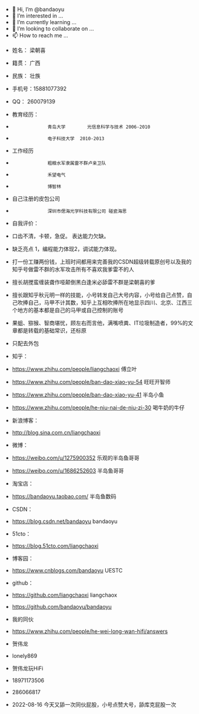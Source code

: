 - 👋 Hi, I’m @bandaoyu
- 👀 I’m interested in ...
- 🌱 I’m currently learning ...
- 💞️ I’m looking to collaborate on ...
- 📫 How to reach me ...

<!---
bandaoyu/bandaoyu is a ✨ special ✨ repository because its `README.md` (this file) appears on your GitHub profile.
You can click the Preview link to take a look at your changes.
--->
- 姓名：    梁朝喜
- 籍贯：    广西
- 民族：    壮族
- 手机号：15881077392
- QQ：     260079139
- 教育经历：
-                  青岛大学        光信息科学与技术 2006-2010
-                  电子科技大学  2010-2013
- 工作经历    
-                  粗粮水军隶属雷不群卢亲卫队
-                  禾望电气 
-                  博智林
- 自己注册的皮包公司 
-                  深圳市偲海光学科技有限公司 碰瓷海思

- 自我评价：
- 口齿不清，卡顿，急促。 表达能力欠缺。
- 缺乏亮点 1，编程能力体现2，调试能力体现。

- 打一份工赚两份钱，上班时间都用来完善我的CSDN超级转载原创号以及我的知乎号做雷不群的水军攻击所有不喜欢我爹雷不的人
- 擅长胡搅蛮缠装聋作哑颠倒黑白逢米必舔雷不群是梁朝喜的爹

- 擅长跟知乎秋元明一样的技能，小号转发自己大号内容，小号给自己点赞，自己吹捧自己，马甲不计其数，知乎上互相吹捧所在地显示四川、北京、江西三个地方的基本都是自己的马甲或自己控制的账号
- 果蛆、猕猴、智商堪忧，顾左右而言他，满嘴喷粪、IT垃圾制造者，99%的文章都是转载的基础常识，还标原
 
- 只配去外包

- 知乎：
- https://www.zhihu.com/people/liangchaoxi 傅立叶
- https://www.zhihu.com/people/ban-dao-xiao-yu-54 旺旺开智师
- https://www.zhihu.com/people/ban-dao-xiao-yu-41 半岛小鱼
- https://www.zhihu.com/people/he-niu-nai-de-niu-zi-30 喝牛奶的牛仔

- 新浪博客：
- http://blog.sina.com.cn/liangchaoxi
- 微博：
- https://weibo.com/u/1275900352  乐观的半岛鱼哥哥

- https://weibo.com/u/1686252603 半岛鱼哥哥


- 淘宝店：
- https://bandaoyu.taobao.com/    半岛鱼数码

- CSDN：
- https://blog.csdn.net/bandaoyu bandaoyu

- 51cto：
- https://blog.51cto.com/liangchaoxi  

- 博客园：
- https://www.cnblogs.com/bandaoyu  UESTC

- github：
- https://github.com/liangchaoxi liangchaox
- https://github.com/bandaoyu/bandaoyu


- 我的同伙

- https://www.zhihu.com/people/he-wei-long-wan-hifi/answers
- 贺伟龙
- lonely869
- 贺伟龙玩HiFi
- 18971173506
- 286066817

- 2022-08-16 今天又舔一次同伙屁股，小号点赞大号，舔库克屁股一次
